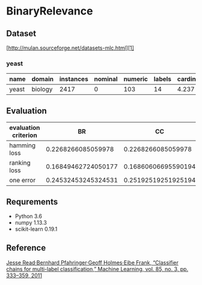﻿# BinaryRelevance
## Dataset
[http://mulan.sourceforge.net/datasets-mlc.html][1]

### yeast
|name | domain | instances |nominal	|numeric|labels|cardinality	|density|distinct|
| ------ | ------ | ------ |------ |------ |------ |------ |------ |------ |
| yeast| biology | 2417	 |0|103	|14|4.237|0.303	|198|

## Evaluation
|evaluation criterion |BR | CC|ECC|
| ------ | ------ | -----|---|
| hamming loss|  0.2268266085059978 | 0.2268266085059978 | |
| ranking loss|  0.16849462724050177 |0.16860606695590194  | |
| one error| 0.24532453245324531 | 0.25192519251925194| |

## Requrements
- Python 3.6
- numpy 1.13.3
- scikit-learn 0.19.1


## Reference
[Jesse Read·Bernhard Pfahringer·Geoff Holmes·Eibe Frank, “Classifier chains for multi-label classification,” Machine Learning, vol. 85, no. 3, pp. 333–359, 2011][2]


  [1]: http://mulan.sourceforge.net/datasets-mlc.html
  [2]: https://link.springer.com/article/10.1007/s10994-011-5256-5





